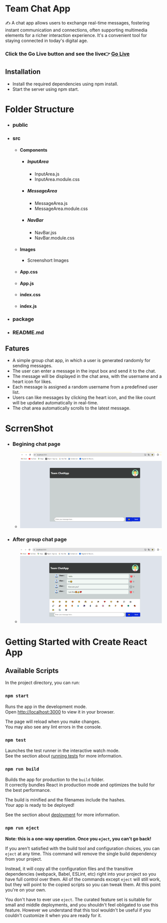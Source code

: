 # Team Chat App
✍ A chat app allows users to exchange real-time messages, fostering instant communication and connections, often supporting multimedia elements for a richer interaction experience. It's a convenient tool for staying connected in today's digital age.

### Click the Go Live button and see the live👉 [Go Live](https://team-chatapp.netlify.app/)

## Installation
- Install the required dependencies using npm install.
- Start the server using npm start.

# Folder Structure
   - ### public
   - ### src
        - #### Components
            - ##### InputArea
                - InputArea.js
                - InputArea.module.css
            - ##### MessageArea
                - MessageArea.js
                - MessageArea.module.css
            - ##### NavBar
                - NavBar.jss
                - NavBar.module.css
        - #### Images
            - Screenshort Images
        - #### App.css
        - #### App.js
        - #### index.css
        - #### index.js
   - ### package
   - ### README.md

## Fatures
 - A simple group chat app, in which a user is generated randomly for sending messages.
 - The user can enter a message in the input box and send it to the chat.
 - The message will be displayed in the chat area, with the username and a heart icon for likes.
 - Each message is assigned a random username from a predefined user list.
 - Users can like messages by clicking the heart icon, and the like count will be updated automatically in real-time.
 - The chat area automatically scrolls to the latest message.

# ScrrenShot
   - ### Begining chat page
      - ![Befor-Chat](./src/Images/Before.png)
   - ### After group chat page
      - ![After-Chat](./src/Images/After.png)


# Getting Started with Create React App

## Available Scripts

In the project directory, you can run:

### `npm start`

Runs the app in the development mode.\
Open [http://localhost:3000](http://localhost:3000) to view it in your browser.

The page will reload when you make changes.\
You may also see any lint errors in the console.

### `npm test`

Launches the test runner in the interactive watch mode.\
See the section about [running tests](https://facebook.github.io/create-react-app/docs/running-tests) for more information.

### `npm run build`

Builds the app for production to the `build` folder.\
It correctly bundles React in production mode and optimizes the build for the best performance.

The build is minified and the filenames include the hashes.\
Your app is ready to be deployed!

See the section about [deployment](https://facebook.github.io/create-react-app/docs/deployment) for more information.

### `npm run eject`

**Note: this is a one-way operation. Once you `eject`, you can't go back!**

If you aren't satisfied with the build tool and configuration choices, you can `eject` at any time. This command will remove the single build dependency from your project.

Instead, it will copy all the configuration files and the transitive dependencies (webpack, Babel, ESLint, etc) right into your project so you have full control over them. All of the commands except `eject` will still work, but they will point to the copied scripts so you can tweak them. At this point you're on your own.

You don't have to ever use `eject`. The curated feature set is suitable for small and middle deployments, and you shouldn't feel obligated to use this feature. However we understand that this tool wouldn't be useful if you couldn't customize it when you are ready for it.
